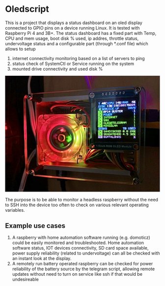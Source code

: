 # Oledscript
This is a project that displays a status dashboard on an oled display connected to GPIO pins on a device running Linux.
It is tested with Raspberry Pi 4 and 3B+. The status dashboard has a fixed part with Temp, CPU and mem usage, boot disk % used, ip addres,
throttle status, undervoltage status and a configurable part (through *.conf file) which allows to setup 
1) internet connectivity monitoring based on a list of servers to ping
2) status check of SystemCtl or Service running on the system
3) mounted drive connectivity and used disk %

![Example OLED running on Raspberry](https://github.com/Daavince/oledscript/blob/master/img/A0B4DA71-DE2C-4019-8153-48288BDFE438.jpeg)

The purpose is to be able to monitor a headless raspberry without the need to SSH into the device too often to check on various relevant operating variables.

## Example use cases
1) A raspberry with home automation software running (e.g. domoticz) could be easily monitored and troubleshooted. Home automation software status, IOT devices connectivity, SD card space available, power supply reliability (related to undervoltage) can all be checked with an instant look at the display.
2) A remotely run battery operated raspberry can be checked for power reliability of the battery source by the telegram script, allowing remote updates without need to turn on service like ssh if that would be undesireable
